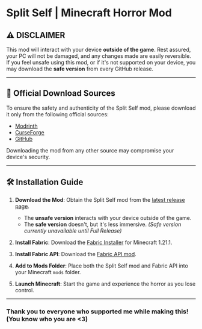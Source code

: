 # Split Self | Minecraft Horror Mod

## ⚠️ DISCLAIMER

This mod will interact with your device **outside of the game**. Rest assured, your PC will not be damaged, and any changes made are easily reversible. If you feel unsafe using this mod, or if it's not supported on your device, you may download the **safe version** from every GitHub release.

---

## 🔗 Official Download Sources

To ensure the safety and authenticity of the Split Self mod, please download it only from the following official sources:

- [Modrinth](https://modrinth.com/mod/split-self)
- [CurseForge](https://curseforge.com/minecraft/mc-mods/split-self)
- [GitHub](https://github.com/Pryzmm/Split-Self)

Downloading the mod from any other source may compromise your device's security.

---

## 🛠️ Installation Guide

1. **Download the Mod**: Obtain the Split Self mod from the [latest release page](https://github.com/Pryzmm/Split-Self/releases).
   - The **unsafe version** interacts with your device outside of the game.
   - The **safe version** doesn't, but it's less immersive. *(Safe version currently unavailable until Full Release)*

2. **Install Fabric**: Download the [Fabric Installer](https://fabricmc.net/use/installer/) for Minecraft 1.21.1.

3. **Install Fabric API**: Download the [Fabric API mod](https://modrinth.com/mod/fabric-api).

4. **Add to Mods Folder**: Place both the Split Self mod and Fabric API into your Minecraft `mods` folder.

5. **Launch Minecraft**: Start the game and experience the horror as you lose control.

---

### Thank you to everyone who supported me while making this! (You know who you are <3)
